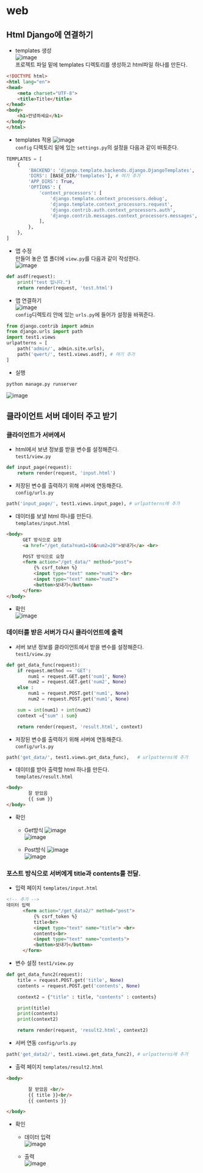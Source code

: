# web
## Html Django에 연결하기

- templates 생성<br/>
![image](./image/web/1.png)<br/>
프로젝트 파일 밑에 templates 디렉토리를 생성하고 html파일 하나를 만든다.<br/>
```html
<!DOCTYPE html>
<html lang="en">
<head>
    <meta charset="UTF-8">
    <title>Title</title>
</head>
<body>
    <h1>안녕하세요</h1>
</body>
</html>
```

- templates 적용
![image](./image/web/2.png)<br/>
`config` 디렉토리 밑에 있는 `settings.py`의 설정을 다음과 같이 바꿔준다.<br/>
```python
TEMPLATES = [
    {
        'BACKEND': 'django.template.backends.django.DjangoTemplates',
        'DIRS': [BASE_DIR/'templates'], # 여기 추가
        'APP_DIRS': True,
        'OPTIONS': {
            'context_processors': [
                'django.template.context_processors.debug',
                'django.template.context_processors.request',
                'django.contrib.auth.context_processors.auth',
                'django.contrib.messages.context_processors.messages',
            ],
        },
    },
]
```

- 앱 수정<br/>
만들어 놓은 앱 폴더에 `view.py`를 다음과 같이 작성한다.<br/>
![image](./image/web/3.png)<br/>
```python
def asdf(request):
    print("test 입니다.")
    return render(request, 'test.html')
```

- 앱 연결하기<br/>
![image](./image/web/4.png)<br/>
`config`디렉토리 안에 있는 `urls.py`에 들어가 설정을 바꿔준다.<br/>
```python
from django.contrib import admin
from django.urls import path
import test1.views
urlpatterns = [
    path('admin/', admin.site.urls),
    path('qwert/', test1.views.asdf), # 여기 추가
]
```

- 실행
```shell
python manage.py runserver
```
![image](./image/web/5.png)<br/>

## 클라이언트 서버 데이터 주고 받기

### 클라이언트가 서버에서<br/>
- html에서 보낸 정보를 받을 변수를 설정해준다.<br/>
`test1/view.py`
```python
def input_page(request):
    return render(request, 'input.html')
```
- 저장된 변수를 출력하기 위해 서버에 연동해준다.<br/>
`config/urls.py`
```python
path('input_page/', test1.views.input_page), # urlpatterns에 추가
```


- 데이터를 보낼 html 하나를 만든다.<br/>
`templates/input.html`
```html
<body>
      GET 방식으로 요청
      <a href="/get_data?num1=10&num2=20">보내기</a> <br>

      POST 방식으로 요청
      <form action="/get_data/" method="post">
          {% csrf_token %}
          <input type="text" name="num1"> <br>
          <input type="text" name="num2">
          <button>보내기</button>
      </form>
</body>
```

- 확인<br/>
![image](./image/web/6.png)<br/>

### 데이터를 받은 서버가 다시 클라이언트에 출력<br/>
- 서버 보낸 정보를 클라이언트에서 받을 변수를 설정해준다.<br/>
`test1/view.py`
```python
def get_data_func(request):
    if request.method == 'GET':
        num1 = request.GET.get('num1', None)
        num2 = request.GET.get('num2', None)
    else :
        num1 = request.POST.get('num1', None)
        num2 = request.POST.get('num1', None)

    sum = int(num1) + int(num2)
    context ={"sum" : sum}

    return render(request, 'result.html', context)
```

- 저장된 변수를 출력하기 위해 서버에 연동해준다.<br/>
`config/urls.py`
```python
path('get_data/', test1.views.get_data_func),   # urlpatterns에 추가
```

- 데이터를 받아 출력할 html 하나를 만든다.<br/>
`templates/result.html`
```html
<body>
		잘 받았음
		{{ sum }}
</body>
```

- 확인
    - Get방식
    ![image](./image/web/7.png)<br/>
    ![image](./image/web/8.png)<br/>

    - Post방식
    ![image](./image/web/9.png)<br/>
    ![image](./image/web/10.png)<br/>


### 포스트 방식으로 서버에게 title과 contents를 전달.

- 입력 페이지
`templates/input.html`
```html
<!-- 추가 -->
데이터 입력
      <form action="/get_data2/" method="post">
          {% csrf_token %}
          title<br>
          <input type="text" name="title"> <br>
          contents<br>
          <input type="text" name="contents">
          <button>보내기</button>
      </form>
```      
- 변수 설정
`test1/view.py`
```python
def get_data_func2(request):
    title = request.POST.get('title', None)
    contents = request.POST.get('contents', None)

    context2 = {"title" : title, "contents" : contents}

    print(title)
    print(contents)
    print(context2)

    return render(request, 'result2.html', context2)
```

- 서버 연동
`config/urls.py`
```python
path('get_data2/', test1.views.get_data_func2), # urlpatterns에 추가
```

- 출력 페이지
`templates/result2.html`
```html
<body>

		잘 받았음 <br/>
		{{ title }}<br/>
        {{ contents }}

</body>
```

- 확인<br/>
    - 데이터 입력<br/>
    ![image](./image/web/11.png)<br/>

    - 출력<br/>
    ![image](./image/web/12.png)<br/>
